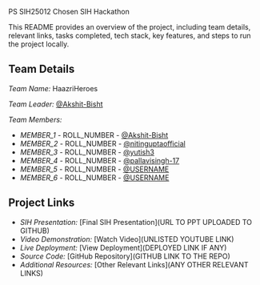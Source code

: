  PS SIH25012 Chosen SIH Hackathon

This README provides an overview of the project, including team details, relevant links, tasks completed, tech stack, key features, and steps to run the project locally.

## Team Details

*Team Name:* HaazriHeroes 

*Team Leader:* [@Akshit-Bisht](https://github.com/Akshit-Bisht)

*Team Members:*

- *MEMBER_1* - ROLL_NUMBER - [@Akshit-Bisht](https://github.com/Akshit-Bisht)
- *MEMBER_2* - ROLL_NUMBER - [@nitinguptaofficial](https://github.com/nitinguptaofficial)
- *MEMBER_3* - ROLL_NUMBER - [@yutish3](https://github.com/yutish3)
- *MEMBER_4* - ROLL_NUMBER - [@pallavisingh-17](https://github.com/pallavisingh-17)
- *MEMBER_5* - ROLL_NUMBER - [@USERNAME](https://github.com/USERNAME)
- *MEMBER_6* - ROLL_NUMBER - [@USERNAME](https://github.com/USERNAME)

## Project Links

- *SIH Presentation:* [Final SIH Presentation](URL TO PPT UPLOADED TO GITHUB)
- *Video Demonstration:* [Watch Video](UNLISTED YOUTUBE LINK)
- *Live Deployment:* [View Deployment](DEPLOYED LINK IF ANY)
- *Source Code:* [GitHub Repository](GITHUB LINK TO THE REPO)
- *Additional Resources:* [Other Relevant Links](ANY OTHER RELEVANT LINKS)